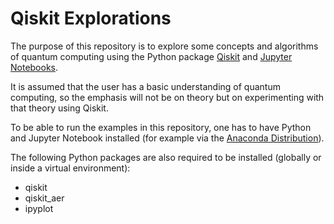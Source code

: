 # Qiskit Explorations 
The purpose of this repository is to explore some concepts and algorithms of quantum computing using the Python package [Qiskit](https://www.ibm.com/quantum/qiskit) and [Jupyter Notebooks](https://jupyter.org/).

It is assumed that the user has a basic understanding of quantum computing, so the emphasis will not be on theory but on experimenting with that theory using Qiskit.

To be able to run the examples in this repository, one has to have Python and Jupyter Notebook installed (for example via the [Anaconda Distribution](https://www.anaconda.com/)).

The following Python packages are also required to be installed (globally or inside a virtual environment):

- qiskit
- qiskit_aer
- ipyplot


